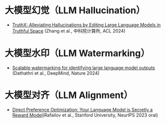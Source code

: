 # 大模型幻觉（LLM Hallucination）
- [TruthX: Alleviating Hallucinations by Editing Large Language Models in Truthful Space](notes/TruthX.md) (Zhang et al., 中科院计算所, ACL 2024)

# 大模型水印（LLM Watermarking）
- [Scalable watermarking for identifying large language model outputs](notes/synthid-text.md) (Dathathri et al., DeepMind, Nature 2024)

# 大模型对齐（LLM Alignment）
- [Direct Preference Optimization: Your Language Model is Secretly a Reward Model](notes/DPO.md)(Rafailov et al., Stanford University, NeurIPS 2023 oral)

